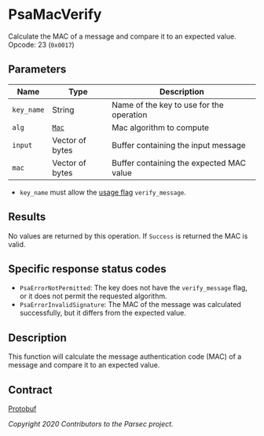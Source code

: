 # PsaMacVerify

Calculate the MAC of a message and compare it to an expected value. Opcode: 23 (`0x0017`)

## Parameters

| Name       | Type                                    | Description                              |
|------------|-----------------------------------------|------------------------------------------|
| `key_name` | String                                  | Name of the key to use for the operation |
| `alg`      | [`Mac`](psa_algorithm.md#mac-algorithm) | Mac algorithm to compute                 |
| `input`    | Vector of bytes                         | Buffer containing the input message      |
| `mac`      | Vector of bytes                         | Buffer containing the expected MAC value |

- `key_name` must allow the [usage flag](psa_key_attributes.md#usageflags-type) `verify_message`.

## Results

No values are returned by this operation. If `Success` is returned the MAC is valid.

## Specific response status codes

- `PsaErrorNotPermitted`: The key does not have the `verify_message` flag, or it does not permit the
   requested algorithm.
- `PsaErrorInvalidSignature`: The MAC of the message was calculated successfully, but it differs
   from the expected value.

## Description

This function will calculate the message authentication code (MAC) of a message and compare it to an
expected value.

## Contract

[Protobuf](https://github.com/parallaxsecond/parsec-operations/blob/master/protobuf/psa_mac_verify.proto)

*Copyright 2020 Contributors to the Parsec project.*

